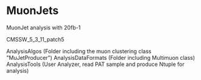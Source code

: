 MuonJets
========

MuonJet analysis with 20fb-1 


CMSSW_5_3_11_patch5

AnalysisAlgos  (Folder including the muon clustering class "MuJetProducer")
AnalysisDataFormats (Folder including Multimuon class)
AnalysisTools  (User Analyzer, read PAT sample and produce Ntuple for analysis)




